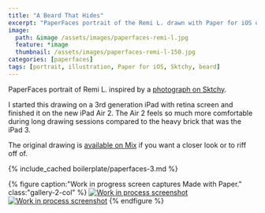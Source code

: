 ```yaml
---
title: "A Beard That Hides"
excerpt: "PaperFaces portrait of the Remi L. drawn with Paper for iOS on an iPad."
image: 
  path: &image /assets/images/paperfaces-remi-l.jpg 
  feature: *image
  thumbnail: /assets/images/paperfaces-remi-l-150.jpg
categories: [paperfaces]
tags: [portrait, illustration, Paper for iOS, Sktchy, beard]
---
```


PaperFaces portrait of Remi L. inspired by a [photograph on Sktchy](https://sktchy.com/wIZBLC).

I started this drawing on a 3rd generation iPad with retina screen and finished it on the new iPad Air 2. The Air 2 feels so much more comfortable during long drawing sessions compared to the heavy brick that was the iPad 3.

The original drawing is [available on Mix](https://mix.fiftythree.com/11098-Michael-Rose/513427) if you want a closer look or to riff off of.

{% include_cached boilerplate/paperfaces-3.md %}

{% figure caption:"Work in progress screen captures Made with Paper." class:"gallery-2-col" %}
[![Work in process screenshot](/assets/images/paperfaces-remi-l-process-1-600.jpg)](/assets/images/paperfaces-remi-l-process-1-lg.jpg) [![Work in process screenshot](/assets/images/paperfaces-remi-l-process-2-600.jpg)](/assets/images/paperfaces-remi-l-process-2-lg.jpg)
{% endfigure %}
